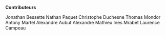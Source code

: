**Contributeurs**

Jonathan Bessette
Nathan Paquet
Christophe Duchesne
Thomas Mondor
Antony Martel
Alexandre Aubut
Alexandre Mathieu
Ines Mrabet
Laurence Campeau
